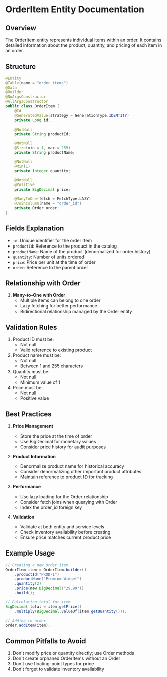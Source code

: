 # OrderItem Entity Documentation

## Overview
The OrderItem entity represents individual items within an order. It contains detailed information about the product, quantity, and pricing of each item in an order.

## Structure

```java
@Entity
@Table(name = "order_items")
@Data
@Builder
@NoArgsConstructor
@AllArgsConstructor
public class OrderItem {
    @Id
    @GeneratedValue(strategy = GenerationType.IDENTITY)
    private Long id;

    @NotNull
    private String productId;

    @NotNull
    @Size(min = 1, max = 255)
    private String productName;

    @NotNull
    @Min(1)
    private Integer quantity;

    @NotNull
    @Positive
    private BigDecimal price;

    @ManyToOne(fetch = FetchType.LAZY)
    @JoinColumn(name = "order_id")
    private Order order;
}
```

## Fields Explanation
- `id`: Unique identifier for the order item
- `productId`: Reference to the product in the catalog
- `productName`: Name of the product (denormalized for order history)
- `quantity`: Number of units ordered
- `price`: Price per unit at the time of order
- `order`: Reference to the parent order

## Relationship with Order
1. **Many-to-One with Order**
   - Multiple items can belong to one order
   - Lazy fetching for better performance
   - Bidirectional relationship managed by the Order entity

## Validation Rules
1. Product ID must be:
   - Not null
   - Valid reference to existing product
2. Product name must be:
   - Not null
   - Between 1 and 255 characters
3. Quantity must be:
   - Not null
   - Minimum value of 1
4. Price must be:
   - Not null
   - Positive value

## Best Practices

1. **Price Management**
   - Store the price at the time of order
   - Use BigDecimal for monetary values
   - Consider price history for audit purposes

2. **Product Information**
   - Denormalize product name for historical accuracy
   - Consider denormalizing other important product attributes
   - Maintain reference to product ID for tracking

3. **Performance**
   - Use lazy loading for the Order relationship
   - Consider fetch joins when querying with Order
   - Index the order_id foreign key

4. **Validation**
   - Validate at both entity and service levels
   - Check inventory availability before creating
   - Ensure price matches current product price

## Example Usage

```java
// Creating a new order item
OrderItem item = OrderItem.builder()
    .productId("PROD-1")
    .productName("Premium Widget")
    .quantity(2)
    .price(new BigDecimal("29.99"))
    .build();

// Calculating total for item
BigDecimal total = item.getPrice()
    .multiply(BigDecimal.valueOf(item.getQuantity()));

// Adding to order
order.addItem(item);
```

## Common Pitfalls to Avoid
1. Don't modify price or quantity directly; use Order methods
2. Don't create orphaned OrderItems without an Order
3. Don't use floating-point types for price
4. Don't forget to validate inventory availability

